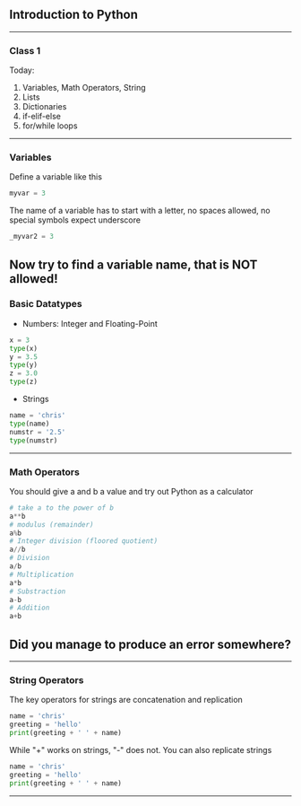 ## Introduction to Python


---

### Class 1
Today:
1. Variables, Math Operators, String
2. Lists
3. Dictionaries
4. if-elif-else
5. for/while loops

---
### Variables
Define a variable like this
```python
myvar = 3
```
The name of a variable has to start with a letter, no spaces allowed, no special symbols expect underscore
```python
_myvar2 = 3
```
Now try to find a variable name, that is NOT allowed!
---

### Basic Datatypes
* Numbers: Integer and Floating-Point

```python
x = 3
type(x)
y = 3.5
type(y)
z = 3.0
type(z)
```
* Strings
```python
name = 'chris'
type(name)
numstr = '2.5'
type(numstr)
```

---

### Math Operators
You should give a and b a value and try out Python as a calculator

```python
# take a to the power of b
a**b
# modulus (remainder)
a%b
# Integer division (floored quotient)
a//b
# Division
a/b
# Multiplication
a*b
# Substraction
a-b
# Addition
a+b
```
Did you manage to produce an error somewhere?
---

---

### String Operators
The key operators for strings are concatenation and replication
```python
name = 'chris'
greeting = 'hello'
print(greeting + ' ' + name)
```
While "+" works on strings, "-" does not.
You can also replicate strings

```python
name = 'chris'
greeting = 'hello'
print(greeting + ' ' + name)
```

---
